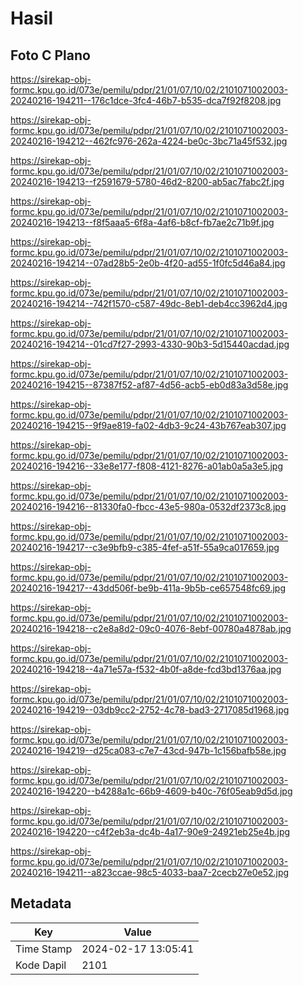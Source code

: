 # Hasil

## Foto C Plano

https://sirekap-obj-formc.kpu.go.id/073e/pemilu/pdpr/21/01/07/10/02/2101071002003-20240216-194211--176c1dce-3fc4-46b7-b535-dca7f92f8208.jpg

https://sirekap-obj-formc.kpu.go.id/073e/pemilu/pdpr/21/01/07/10/02/2101071002003-20240216-194212--462fc976-262a-4224-be0c-3bc71a45f532.jpg

https://sirekap-obj-formc.kpu.go.id/073e/pemilu/pdpr/21/01/07/10/02/2101071002003-20240216-194213--f2591679-5780-46d2-8200-ab5ac7fabc2f.jpg

https://sirekap-obj-formc.kpu.go.id/073e/pemilu/pdpr/21/01/07/10/02/2101071002003-20240216-194213--f8f5aaa5-6f8a-4af6-b8cf-fb7ae2c71b9f.jpg

https://sirekap-obj-formc.kpu.go.id/073e/pemilu/pdpr/21/01/07/10/02/2101071002003-20240216-194214--07ad28b5-2e0b-4f20-ad55-1f0fc5d46a84.jpg

https://sirekap-obj-formc.kpu.go.id/073e/pemilu/pdpr/21/01/07/10/02/2101071002003-20240216-194214--742f1570-c587-49dc-8eb1-deb4cc3962d4.jpg

https://sirekap-obj-formc.kpu.go.id/073e/pemilu/pdpr/21/01/07/10/02/2101071002003-20240216-194214--01cd7f27-2993-4330-90b3-5d15440acdad.jpg

https://sirekap-obj-formc.kpu.go.id/073e/pemilu/pdpr/21/01/07/10/02/2101071002003-20240216-194215--87387f52-af87-4d56-acb5-eb0d83a3d58e.jpg

https://sirekap-obj-formc.kpu.go.id/073e/pemilu/pdpr/21/01/07/10/02/2101071002003-20240216-194215--9f9ae819-fa02-4db3-9c24-43b767eab307.jpg

https://sirekap-obj-formc.kpu.go.id/073e/pemilu/pdpr/21/01/07/10/02/2101071002003-20240216-194216--33e8e177-f808-4121-8276-a01ab0a5a3e5.jpg

https://sirekap-obj-formc.kpu.go.id/073e/pemilu/pdpr/21/01/07/10/02/2101071002003-20240216-194216--81330fa0-fbcc-43e5-980a-0532df2373c8.jpg

https://sirekap-obj-formc.kpu.go.id/073e/pemilu/pdpr/21/01/07/10/02/2101071002003-20240216-194217--c3e9bfb9-c385-4fef-a51f-55a9ca017659.jpg

https://sirekap-obj-formc.kpu.go.id/073e/pemilu/pdpr/21/01/07/10/02/2101071002003-20240216-194217--43dd506f-be9b-411a-9b5b-ce657548fc69.jpg

https://sirekap-obj-formc.kpu.go.id/073e/pemilu/pdpr/21/01/07/10/02/2101071002003-20240216-194218--c2e8a8d2-09c0-4076-8ebf-00780a4878ab.jpg

https://sirekap-obj-formc.kpu.go.id/073e/pemilu/pdpr/21/01/07/10/02/2101071002003-20240216-194218--4a71e57a-f532-4b0f-a8de-fcd3bd1376aa.jpg

https://sirekap-obj-formc.kpu.go.id/073e/pemilu/pdpr/21/01/07/10/02/2101071002003-20240216-194219--03db9cc2-2752-4c78-bad3-2717085d1968.jpg

https://sirekap-obj-formc.kpu.go.id/073e/pemilu/pdpr/21/01/07/10/02/2101071002003-20240216-194219--d25ca083-c7e7-43cd-947b-1c156bafb58e.jpg

https://sirekap-obj-formc.kpu.go.id/073e/pemilu/pdpr/21/01/07/10/02/2101071002003-20240216-194220--b4288a1c-66b9-4609-b40c-76f05eab9d5d.jpg

https://sirekap-obj-formc.kpu.go.id/073e/pemilu/pdpr/21/01/07/10/02/2101071002003-20240216-194220--c4f2eb3a-dc4b-4a17-90e9-24921eb25e4b.jpg

https://sirekap-obj-formc.kpu.go.id/073e/pemilu/pdpr/21/01/07/10/02/2101071002003-20240216-194211--a823ccae-98c5-4033-baa7-2cecb27e0e52.jpg


## Metadata

| Key        | Value               |
| ---------- | ------------------- |
| Time Stamp | 2024-02-17 13:05:41 |
| Kode Dapil | 2101                |



